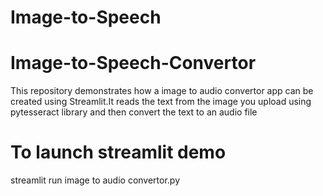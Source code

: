 # Image-to-Speech
# Image-to-Speech-Convertor
This repository demonstrates how a image to audio convertor app can be created using Streamlit.It reads the text from the image you upload using pytesseract library and then convert the text to an audio file 

# To launch streamlit demo
streamlit run image to audio convertor.py
